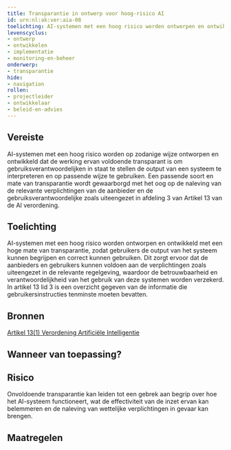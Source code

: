 ```yaml
---
title: Transparantie in ontwerp voor hoog-risico AI
id: urn:nl:ak:ver:aia-08
toelichting: AI-systemen met een hoog risico worden ontworpen en ontwikkeld met een hoge mate van transparantie, zodat gebruikers de output van het systeem kunnen begrijpen en correct kunnen gebruiken. Dit zorgt ervoor dat de aanbieders en gebruikers kunnen voldoen aan de verplichtingen zoals uiteengezet in de relevante regelgeving, waardoor de betrouwbaarheid en verantwoordelijkheid van het gebruik van deze systemen worden verzekerd. In artikel 13 lid 3 is een overzicht gegeven van de informatie die gebruikersinstructies tenminste moeten bevatten. 
levenscyclus: 
- ontwerp
- ontwikkelen
- implementatie
- monitoring-en-beheer
onderwerp: 
- transparantie
hide:
- navigation
rollen:
- projectleider
- ontwikkelaar
- beleid-en-advies
---
```


<!-- tags -->

## Vereiste

AI-systemen met een hoog risico worden op zodanige wijze ontworpen en ontwikkeld dat de werking ervan voldoende transparant is om gebruiksverantwoordelijken in staat te stellen de output van een systeem te interpreteren en op passende wijze te gebruiken.
Een passende soort en mate van transparantie wordt gewaarborgd met het oog op de naleving van de relevante verplichtingen van de aanbieder en de gebruiksverantwoordelijke zoals uiteengezet in afdeling 3 van Artikel 13 van de AI verordening.

## Toelichting 

AI-systemen met een hoog risico worden ontworpen en ontwikkeld met een hoge mate van transparantie, zodat gebruikers de output van het systeem kunnen begrijpen en correct kunnen gebruiken.
Dit zorgt ervoor dat de aanbieders en gebruikers kunnen voldoen aan de verplichtingen zoals uiteengezet in de relevante regelgeving, waardoor de betrouwbaarheid en verantwoordelijkheid van het gebruik van deze systemen worden verzekerd.
In artikel 13 lid 3 is een overzicht gegeven van de informatie die gebruikersinstructies tenminste moeten bevatten.


## Bronnen 

[Artikel 13(1) Verordening Artificiële Intelligentie](https://eur-lex.europa.eu/legal-content/NL/TXT/HTML/?uri=OJ:L_202401689#d1e3566-1-1)

## Wanneer van toepassing? 

## Risico 

Onvoldoende transparantie kan leiden tot een gebrek aan begrip over hoe het AI-systeem functioneert, wat de effectiviteit van de inzet ervan kan belemmeren en de naleving van wettelijke verplichtingen in gevaar kan brengen.

## Maatregelen 

<!-- list_maatregelen vereiste/aia-08-transparantie-aan-gebruiksverantwoordelijken no-search no-onderwerp no-rol no-levenscyclus -->
